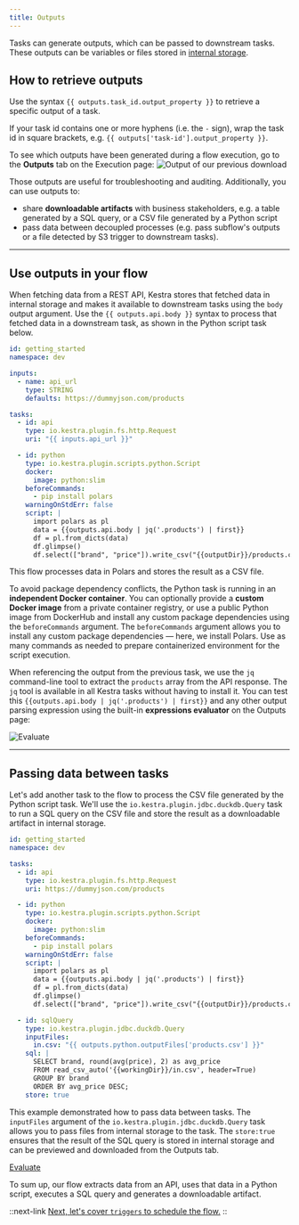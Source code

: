 ```yaml
---
title: Outputs
---
```


Tasks can generate outputs, which can be passed to downstream tasks. These outputs can be variables or files stored in [internal storage](../08.architecture.md#the-internal-storage).

## How to retrieve outputs

Use the syntax `{{ outputs.task_id.output_property }}` to retrieve a specific output of a task.

If your task id contains one or more hyphens (i.e. the `-` sign), wrap the task id in square brackets, e.g. `{{ outputs['task-id'].output_property }}`.

To see which outputs have been generated during a flow execution, go to the **Outputs** tab on the Execution page:
![Output of our previous download](/docs/tutorial/outputs/output.png)

Those outputs are useful for troubleshooting and auditing. Additionally, you can use outputs to:
- share **downloadable artifacts** with business stakeholders, e.g. a table generated by a SQL query, or a CSV file generated by a Python script
- pass data between decoupled processes (e.g. pass subflow's outputs or a file detected by S3 trigger to downstream tasks).

---

## Use outputs in your flow

When fetching data from a REST API, Kestra stores that fetched data in internal storage and makes it available to downstream tasks using the `body` output argument. Use the `{{ outputs.api.body }}` syntax to process that fetched data in a downstream task, as shown in the Python script task below.

```yaml
id: getting_started
namespace: dev

inputs:
  - name: api_url
    type: STRING
    defaults: https://dummyjson.com/products

tasks:
  - id: api
    type: io.kestra.plugin.fs.http.Request
    uri: "{{ inputs.api_url }}"

  - id: python
    type: io.kestra.plugin.scripts.python.Script
    docker:
      image: python:slim
    beforeCommands:
      - pip install polars
    warningOnStdErr: false
    script: |
      import polars as pl
      data = {{outputs.api.body | jq('.products') | first}}
      df = pl.from_dicts(data)
      df.glimpse()
      df.select(["brand", "price"]).write_csv("{{outputDir}}/products.csv")
```

This flow processes data in Polars and stores the result as a CSV file.

To avoid package dependency conflicts, the Python task is running in an **independent Docker container**. You can optionally provide a **custom Docker image** from a private container registry, or use a public Python image from DockerHub and install any custom package dependencies using the `beforeCommands` argument. The `beforeCommands` argument allows you to install any custom package dependencies — here, we install Polars. Use as many commands as needed to prepare containerized environment for the script execution.

When referencing the output from the previous task, we use the `jq` command-line tool to extract the `products` array from the API response. The `jq` tool is available in all Kestra tasks without having to install it. You can test this `{{outputs.api.body | jq('.products') | first}}` and any other output parsing expression using the built-in **expressions evaluator** on the Outputs page:

![Evaluate](/docs/tutorial/outputs/eval_expressions.png)

---

## Passing data between tasks

Let's add another task to the flow to process the CSV file generated by the Python script task. We'll use the `io.kestra.plugin.jdbc.duckdb.Query` task to run a SQL query on the CSV file and store the result as a downloadable artifact in internal storage.

```yaml
id: getting_started
namespace: dev

tasks:
  - id: api
    type: io.kestra.plugin.fs.http.Request
    uri: https://dummyjson.com/products

  - id: python
    type: io.kestra.plugin.scripts.python.Script
    docker:
      image: python:slim
    beforeCommands:
      - pip install polars
    warningOnStdErr: false
    script: |
      import polars as pl
      data = {{outputs.api.body | jq('.products') | first}}
      df = pl.from_dicts(data)
      df.glimpse()
      df.select(["brand", "price"]).write_csv("{{outputDir}}/products.csv")

  - id: sqlQuery
    type: io.kestra.plugin.jdbc.duckdb.Query
    inputFiles:
      in.csv: "{{ outputs.python.outputFiles['products.csv'] }}"
    sql: |
      SELECT brand, round(avg(price), 2) as avg_price
      FROM read_csv_auto('{{workingDir}}/in.csv', header=True)
      GROUP BY brand
      ORDER BY avg_price DESC;
    store: true
```

This example demonstrated how to pass data between tasks. The `inputFiles` argument of the `io.kestra.plugin.jdbc.duckdb.Query` task allows you to pass files from internal storage to the task. The `store:true` ensures that the result of the SQL query is stored in internal storage and can be previewed and downloaded from the Outputs tab.

[Evaluate](/docs/tutorial/outputs/preview.png)

To sum up, our flow extracts data from an API, uses that data in a Python script, executes a SQL query and generates a downloadable artifact.


::next-link
[Next, let's cover `triggers` to schedule the flow.](./04.triggers.md)
::

